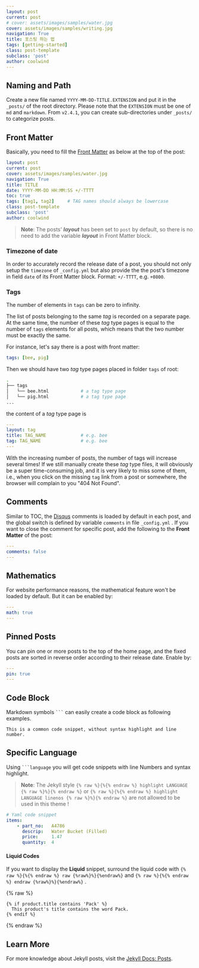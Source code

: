 ```yaml
---
layout: post
current: post
# cover: assets/images/samples/water.jpg
cover: assets/images/samples/writing.jpg
navigation: True
title: 포스팅 하는 법
tags: [getting-started]
class: post-template
subclass: 'post'
author: coolwind
---
```


## Naming and Path

Create a new file named `YYYY-MM-DD-TITLE.EXTENSION` and put it in the `_posts/` of the root directory. Please note that the `EXTENSION` must be one of `md` and `markdown`. From `v2.4.1`, you can create sub-directories under `_posts/` to categorize posts.

## Front Matter

Basically, you need to fill the [Front Matter](https://jekyllrb.com/docs/front-matter/) as below at the top of the post:

```yaml
layout: post
current: post
cover: assets/images/samples/water.jpg
navigation: True
title: TITLE
date: YYYY-MM-DD HH:MM:SS +/-TTTT
toc: true
tags: [tag1, tag2]     # TAG names should always be lowercase
class: post-template
subclass: 'post'
author: coolwind
```

> **Note**: The posts' ***layout*** has been set to `post` by default, so there is no need to add the variable ***layout*** in Front Matter block.

### Timezone of date

In order to accurately record the release date of a post, you should not only setup the `timezone` of `_config.yml` but also provide the the post's timezone in field `date` of its Front Matter block. Format: `+/-TTTT`, e.g. `+0800`.

### Tags

The number of elements in `tags` can be zero to infinity.

The list of posts belonging to the same _tag_ is recorded on a separate page. At the same time, the number of these _tag_ type pages is equal to the number of `tags` elements for all posts, which means that the two number must be exactly the same.

For instance, let's say there is a post with front matter:

```yaml
tags: [bee, pig]
```

Then we should have two _tag_ type pages placed in folder `tags`  of root:

```sh
.
├── tags
│   └── bee.html            # a tag type page
│   └── pig.html            # a tag type page
...
```

the content of a _tag_ type page is

```yaml
---
layout: tag
title: TAG_NAME             # e.g. bee
tag: TAG_NAME               # e.g. bee
---
```

With the increasing number of posts, the number of tags will increase several times!  If we still manually create these _tag_ type files, it will obviously be a super time-consuming job, and it is very likely to miss some of them, i.e., when you click on the missing `tag` link from a post or somewhere, the browser will complain to you "404 Not Found".

## Comments

Similar to TOC, the [Disqus](https://disqus.com/) comments is loaded by default in each post, and the global switch is defined by variable `comments` in file `_config.yml` . If you want to close the comment for specific post, add the following to the **Front Matter** of the post:

```yaml
---
comments: false
---
```


## Mathematics

For website performance reasons, the mathematical feature won't be loaded by default. But it can be enabled by:

```yaml
---
math: true
---
```


## Pinned Posts

You can pin one or more posts to the top of the home page, and the fixed posts are sorted in reverse order according to their release date. Enable by:

```yaml
---
pin: true
---
```

## Code Block

Markdown symbols <code class="highlighter-rouge">```</code> can easily create a code block as following examples.

```
This is a common code snippet, without syntax highlight and line number.
```

## Specific Language

Using <code class="highlighter-rouge">```language</code> you will get code snippets with line Numbers and syntax highlight.

> **Note**: The Jekyll style `{% raw %}{%{% endraw %} highlight LANGUAGE {% raw %}%}{% endraw %}` or `{% raw %}{%{% endraw %} highlight LANGUAGE linenos {% raw %}%}{% endraw %}` are not allowed to be used in this theme !

```yaml
# Yaml code snippet
items:
    - part_no:   A4786
      descrip:   Water Bucket (Filled)
      price:     1.47
      quantity:  4
```

#### Liquid Codes

If you want to display the **Liquid** snippet, surround the liquid code with `{% raw %}{%{% endraw %} raw {%raw%}%}{%endraw%}` and `{% raw %}{%{% endraw %} endraw {%raw%}%}{%endraw%}` .

{% raw %}
```liquid
{% if product.title contains 'Pack' %}
  This product's title contains the word Pack.
{% endif %}
```
{% endraw %}


## Learn More

For more knowledge about Jekyll posts, visit the [Jekyll Docs: Posts](https://jekyllrb.com/docs/posts/).

